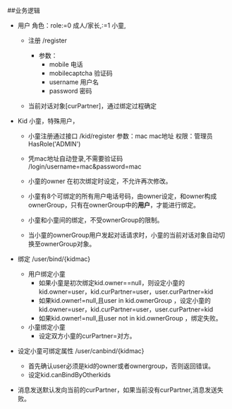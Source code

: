 ##业务逻辑
* 用户
    角色：role:=0 成人/家长,:=1 小童,
    * 注册 /register
       - 参数：
         - mobile 电话
         - mobilecaptcha 验证码
         - username 用户名
         - password 密码
    
    * 当前对话对象[curPartner]，通过绑定过程确定
    
* Kid 小童，特殊用户，
    * 小童注册通过接口
    /kid/register
    参数：mac mac地址
    权限：管理员 HasRole('ADMIN')
    
    * 凭mac地址自动登录,不需要验证码
    /login/username=mac&password=mac
    * 小童的owner 在初次绑定时设定，不允许再次修改。
    * 小童有8个可绑定的所有用户电话号码，由owner设定，和owner构成ownerGroup，只有在ownerGroup中的**用户**，才能进行绑定。
    * 小童和小童间的绑定，不受ownerGroup的限制。
    * 当小童的ownerGroup用户发起对话请求时，小童的当前对话对象自动切换至ownerGroup对象。

* 绑定
/user/bind/{kidmac}
  * 用户绑定小童
    * 如果小童是初次绑定kid.owner==null，则设定小童的kid.owner=user，kid.curPartner=user，user.curPartner=kid
    * 如果kid.owner!=null,且user in kid.ownerGroup ，设定小童的kid.owner=user，kid.curPartner=user，user.curPartner=kid
    * 如果kid.owner!=null,且user not in kid.ownerGroup ，绑定失败。
  * 小童绑定小童
    * 设定双方小童的curPartner=对方。
    
* 设定小童可绑定属性
/user/canbind/{kidmac}
    * 首先确认user必须是kid的owner或者ownergroup，否则返回错误。
    * 设定kid.canBindByOtherkids 
* 消息发送默认发向当前的curPartner，如果当前没有curPartner,消息发送失败。


    
    
    